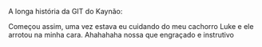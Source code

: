 A longa história da GIT do Kaynão:

Começou assim, uma vez estava eu cuidando do meu cachorro Luke e ele arrotou na minha cara.
Ahahahaha nossa que engraçado e instrutivo